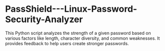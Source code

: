 # PassShield---Linux-Password-Security-Analyzer
This Python script analyzes the strength of a given password based on various factors like length, character diversity, and common weaknesses. It provides feedback to help users create stronger passwords.
